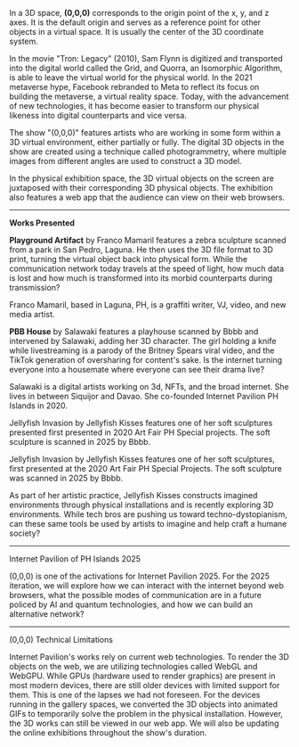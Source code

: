 In a 3D space, **(0,0,0)** corresponds to the origin point of the x, y, and z axes. It is the default origin and serves as a reference point for other objects in a virtual space. It is usually the center of the 3D coordinate system.


In the movie "Tron: Legacy" (2010), Sam Flynn is digitized and transported into the digital world called the Grid, and Quorra, an Isomorphic Algorithm, is able to leave the virtual world for the physical world. In the 2021 metaverse hype, Facebook rebranded to Meta to reflect its focus on building the metaverse, a virtual reality space. Today, with the advancement of new technologies, it has become easier to transform our physical likeness into digital counterparts and vice versa.

The show "(0,0,0)" features artists who are working in some form within a 3D virtual environment, either partially or fully. The digital 3D objects in the show are created using a technique called photogrammetry, where multiple images from different angles are used to construct a 3D model.


In the physical exhibition space, the 3D virtual objects on the screen are juxtaposed with their corresponding 3D physical objects. The exhibition also features a web app that the audience can view on their web browsers.

----------------------------------------

**Works Presented**

**Playground Artifact** by Franco Mamaril features a zebra sculpture scanned from a park in San Pedro, Laguna. He then uses the 3D file format to 3D print, turning the virtual object back into physical form. While the communication network today travels at the speed of light, how much data is lost and how much is transformed into its morbid counterparts during transmission?

Franco Mamaril, based in Laguna, PH, is a graffiti writer, VJ, video, and new media artist.


**PBB House** by Salawaki features a playhouse scanned by Bbbb and intervened by Salawaki, adding her 3D character. The girl holding a knife while livestreaming is a parody of the Britney Spears viral video,  and the TikTok generation of oversharing for content's sake. Is the internet turning everyone into a housemate where everyone can see their drama live?

Salawaki is a digital artists working on 3d, NFTs, and the broad internet. She lives in between Siquijor and Davao. She co-founded Internet Pavilion PH Islands in 2020.

Jellyfish Invasion by Jellyfish Kisses features one of her soft sculptures presented first presented in 2020 Art Fair PH Special projects. The soft sculpture is scanned in 2025 by Bbbb. 

Jellyfish Invasion by Jellyfish Kisses features one of her soft sculptures, first presented at the 2020 Art Fair PH Special Projects. The soft sculpture was scanned in 2025 by Bbbb.

As part of her artistic practice, Jellyfish Kisses constructs imagined environments through physical installations and is recently exploring 3D environments. While tech bros are pushing us toward techno-dystopianism, can these same tools be used by artists to imagine and help craft a humane society?

------------------------------------------------

Internet Pavilion of PH Islands 2025

(0,0,0) is one of the activations for Internet Pavilion 2025. For the 2025 iteration, we will explore how we can interact with the internet beyond web browsers, what the possible modes of communication are in a future policed by AI and quantum technologies, and how we can build an alternative network?

----------------------------------
(0,0,0) Technical Limitations

Internet Pavilion's works rely on current web technologies. To render the 3D objects on the web, we are utilizing technologies called WebGL and WebGPU. While GPUs (hardware used to render graphics) are present in most modern devices, there are still older devices with limited support for them. This is one of the lapses we had not foreseen. For the devices running in the gallery spaces, we converted the 3D objects into animated GIFs to temporarily solve the problem in the physical installation. However, the 3D works can still be viewed in our web app. We will also be updating the online exhibitions throughout the show's duration.
















